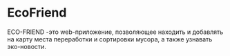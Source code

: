 # EcoFriend

ECO-FRIEND -это web-приложение, позволяющее находить и добавлять на карту места переработки и сортировки мусора, а также узнавать эко-новости.
